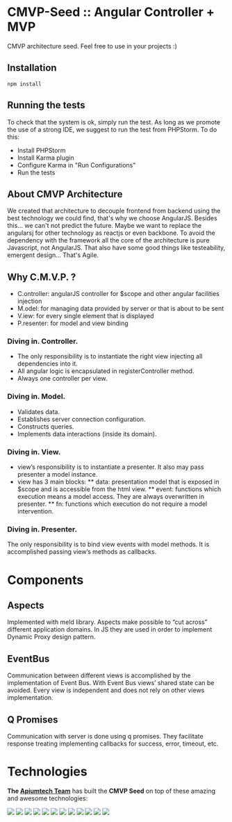 # CMVP-Seed :: Angular Controller + MVP
CMVP architecture seed. Feel free to use in your projects :)

## Installation
`npm install`

## Running the tests
To check that the system is ok, simply run the test.
As long as we promote the use of a strong IDE, we suggest to run the test from PHPStorm.
To do this:

* Install PHPStorm
* Install Karma plugin 
* Configure Karma in "Run Configurations"
* Run the tests

## About CMVP Architecture

We created that architecture to decouple frontend from backend using the best technology we could find, that's why we choose AngularJS.
Besides this... we can't not predict the future. Maybe we want to replace the angularsj for other technology as reactjs or even backbone.
To avoid the dependency with the framework all the core of the architecture is pure Javascript, not AngularJS. 
That also have some good things like testeability, emergent design... That's Agile.

## Why C.M.V.P. ?

* C.ontroller: angularJS controller for $scope and other angular facilities injection
* M.odel: for managing data provided by server or that is about to be sent
* V.iew: for every single element that is displayed
* P.resenter: for model and view binding

### Diving in. Controller.

* The only responsibility is to instantiate the right view injecting all dependencies into it. 
* All angular logic is encapsulated in registerController method.
* Always one controller per view.


### Diving in. Model.

* Validates data. 
* Establishes server connection configuration.
* Constructs queries.
* Implements data interactions (inside its domain).


### Diving in. View.

* view’s responsibility is to instantiate a presenter. It also may pass presenter a model instance.
* view has 3 main blocks:
** data: presentation model that is exposed in $scope and is accessible from the html view.
** event: functions which execution means a model access. They are always overwritten in presenter.
** fn: functions which execution do not require a model intervention. 

### Diving in. Presenter.

The only responsibility is to bind view events with model methods. It is accomplished passing view’s methods as callbacks.

# Components

## Aspects

Implemented with meld library. Aspects make possible to “cut across” different application domains. 
In JS they are used in order to implement Dynamic Proxy design pattern.

## EventBus

Communication between different views is accomplished by the implementation of Event Bus. 
With Event Bus views’ shared state can be avoided. Every view is independent and does not rely on other views implementation.

## Q Promises

Communication with server is done using q promises. They facilitate response treating implementing callbacks for success, error, timeout, etc.


# Technologies
<strong>The <a href="http://apiumtech.com">Apiumtech Team</a></strong> has built the <strong>CMVP Seed</strong> on top of these amazing and awesome technologies:

<img src="https://encrypted-tbn1.gstatic.com/images?q=tbn:ANd9GcRvHWF-dZAWmRYOTy0AHz2t0XfeFRehD_TSrWV2weRQwXl05m91CVrgF4XS" > </img>
<img src="http://karma-runner.github.io/assets/img/banner.png" > </img>
<img src="http://www.macminicolo.net/i_mini/jenkinslogo.png" > </img>
<img src="https://angularjs.org/img/AngularJS-large.png" > </img>
<img src="https://nodejs.org/images/roadshow-promo.png" > </img>
<img src="http://chaijs.com/public/img/chai-logo-small.png" > </img>
<img src="http://apiumtech.com/wp-content/uploads/2015/03/jasmine.png" > </img>
<img src="http://requirejs.org/i/logo.png" > </img>
<img src="http://www.sonarqube.org/wp-content/themes/sonarsource.org/images/sonar.png" > </img>
<img src="http://apiumtech.com/wp-content/uploads/2015/03/sinon_javascript.png" > </img>
<img src="http://lesscss.org/public/img/logo.png" > </img>
<img src="http://apiumtech.com/wp-content/uploads/2015/03/npm_logo.png" > </img>



